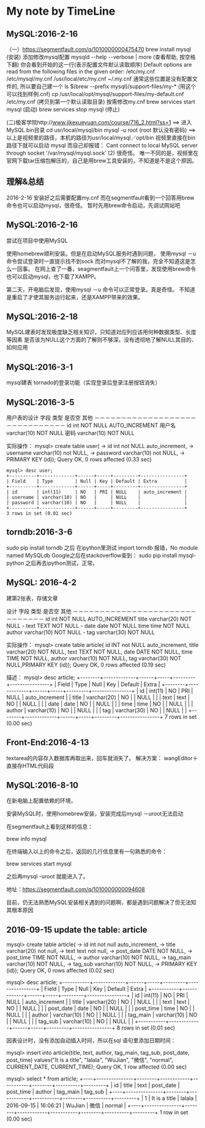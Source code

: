# My note by TimeLine

## MySQL:2016-2-16

（一）https://segmentfault.com/q/1010000000475470
brew install mysql (安装)
添加修改mysql配置
mysqld --help --verbose | more (查看帮助, 按空格下翻)
你会看到开始的这一行(表示配置文件默认读取顺序)
Default options are read from the following files in the given order:
/etc/my.cnf /etc/mysql/my.cnf /usr/local/etc/my.cnf ~/.my.cnf
通常这些位置是没有配置文件的, 所以要自己建一个
ls $(brew --prefix mysql)/support-files/my-* (用这个可以找到样例.cnf)
cp /usr/local/opt/mysql/support-files/my-default.cnf /etc/my.cnf (拷贝到第一个默认读取目录)
按需修改my.cnf
brew services start mysql (启动)
brew services stop mysql (停止)

(二)极客学院http://www.jikexueyuan.com/course/716_2.html?ss=1
==>
进入MySQL bin目录 cd usr/local/mysql/bin
mysql -u root (root 默认没有密码)
==>
以上是视频里的路径，本机的路径为usr/local/mysql／opt/bin
视频里直接在bin路径下就可以启动 mysql
而自己却报错：
Cant connect to local MySQL server through socket '/var/mysql/mysql.sock' (2)
很奇怪。
唯一不同的是，视频里在官网下载tar压缩包解压的，自己是用brew工具安装的，不知道是不是这个原因。

## 理解&总结

2016-2-16
安装好之后需要配置my.cnf
而在segmentfault看到一个回答用brew命令也可以启动mysql，很奇怪。
暂时先用brew命令启动，先调试网站吧

## MySQL:2016-2-16

尝试在项目中使用MySQL

使用homebrew顺利安装。但是在启动MySQL服务时遇到问题，
使用mysql －u命令尝试登录时一直提示找不到sock
而对mysql不了解的我，完全不知道这是怎么一回事。
在网上查了一番，seagmentfault上一个问答里，发现使用brew命令也可以启动mysql，也下载了XAMPP。

第二天，开电脑后发现，使用mysql －u 命令可以正常登录。真是奇怪。
不知道是重启了才使其服务运行起来，还是XAMPP带来的效果。

## MySQL:2016-2-18

MySQL建表时发现极度缺乏相关知识，只知道对应列应该用何种数据类型、长度等因素
是否该为NULL这个方面的了解则不够深，没有透彻地了解NULL其目的、如何应用


## MySQL:2016-3-1

mysql建表
tornado的登录功能（实现登录后登录注册按钮消失）

## MySQL:2016-3-5

用户表的设计
字段    类型        是否空      其他
－－－－－－－－－－－－－－－－－－－－－－－－－－－－－－
id      int         NOT NULL    AUTO_INCREMENT
用户名  varchar(10) NOT NULL
密码    varchar(10) NOT NULL

实际操作：
mysql> create table user(
        -> id int not NULL auto_increment,
        -> username varchar(10) not NULL,
        -> password varchar(10) not NULL,
        -> PRIMARY KEY (id));
Query OK, 0 rows affected (0.33 sec)

    mysql> desc user;
    +----------+-------------+------+-----+---------+----------------+
    | Field    | Type        | Null | Key | Default | Extra          |
    +----------+-------------+------+-----+---------+----------------+
    | id       | int(11)     | NO   | PRI | NULL    | auto_increment |
    | username | varchar(10) | NO   |     | NULL    |                |
    | password | varchar(10) | NO   |     | NULL    |                |
    +----------+-------------+------+-----+---------+----------------+
    3 rows in set (0.01 sec)

## torndb:2016-3-6

sudo pip install torndb 之后
在ipython里测试 import torndb 报错，No module named MySQLdb
Google之后在stackoverflow查到：
sudo pip install mysql-python
之后再去ipython测试，正常。

## MySQL: 2016-4-2

建第2张表，存储文章

设计
字段    类型        是否空      其他
－－－－－－－－－－－－－－－－－－－－－－－－－－－－－－
id      int         NOT NULL    AUTO_INCREMENT
title   varchar(20) NOT NULL    -
text    TEXT        NOT NULL    -
date    date        NOT NULL
time    time        NOT NULL
author  varchar(10) NOT NULL    -
tag     varchar(30) NOT NULL

实际操作：
mysql> create table article( id INT not NULL auto_increment, title varchar(20)
NOT NULL, text TEXT NOT NULL, date DATE NOT NULL, time TIME NOT NULL,
author varchar(10) NOT NULL, tag varchar(30) NOT NULL,PRIMARY KEY (id));
Query OK, 0 rows affected (0.19 sec)

描述：
mysql> desc article;
+--------+-------------+------+-----+---------+----------------+
| Field  | Type        | Null | Key | Default | Extra          |
+--------+-------------+------+-----+---------+----------------+
| id     | int(11)     | NO   | PRI | NULL    | auto_increment |
| title  | varchar(20) | NO   |     | NULL    |                |
| text   | text        | NO   |     | NULL    |                |
| date   | date        | NO   |     | NULL    |                |
| time   | time        | NO   |     | NULL    |                |
| author | varchar(10) | NO   |     | NULL    |                |
| tag    | varchar(30) | NO   |     | NULL    |                |
+--------+-------------+------+-----+---------+----------------+
7 rows in set (0.00 sec)

## Front-End:2016-4-13

textarea的内容存入数据库再取出来，回车就消失了。
解决方案：
wangEditor＋直接存HTML代码段

## MySQL:2016-8-10

在新电脑上配置依赖的环境，

安装MySQL时，使用homebrew安装，安装完成后mysql －uroot无法启动

在segmentfault上看到这样的信息：

brew info mysql

在终端输入以上的命令之后，返回的几行信息里有一句熟悉的命令：

brew services start mysql

之后再mysql -uroot 就能进入了。

地址：https://segmentfault.com/q/1010000000094608

目前，仍无法熟悉MySQL安装相关遇到的问题啊，都是遇到问题解决了但无法知其根本原因

## 2016-09-15 update the table: article

mysql> create table article(
    -> id int not null auto_increment,
    -> title varchar(20) not null,
    -> text text not null,
    -> post_date DATE NOT NULL,
    -> post_time TIME NOT NULL,
    -> author varchar(10) NOT NULL,
    -> tag_main varchar(10) NOT NULL,
    -> tag_sub varchar(10) NOT NULL,
    -> PRIMARY KEY (id));
Query OK, 0 rows affected (0.02 sec)

mysql> desc article;
+-----------+-------------+------+-----+---------+----------------+
| Field     | Type        | Null | Key | Default | Extra          |
+-----------+-------------+------+-----+---------+----------------+
| id        | int(11)     | NO   | PRI | NULL    | auto_increment |
| title     | varchar(20) | NO   |     | NULL    |                |
| text      | text        | NO   |     | NULL    |                |
| post_date | date        | NO   |     | NULL    |                |
| post_time | time        | NO   |     | NULL    |                |
| author    | varchar(10) | NO   |     | NULL    |                |
| tag_main  | varchar(10) | NO   |     | NULL    |                |
| tag_sub   | varchar(10) | NO   |     | NULL    |                |
+-----------+-------------+------+-----+---------+----------------+
8 rows in set (0.01 sec)

因表设计时，没有添加自动插入时间，所以在sql 语句里添加日期时间：

mysql> insert into article(title, text, author, tag_main, tag_sub, post_date, post_time) values("It is a title", "lalala", "WuJian", "微信", "normal", CURRENT_DATE, CURRENT_TIME);
Query OK, 1 row affected (0.00 sec)

mysql> select * from article;
+----+---------------+--------+------------+-----------+--------+----------+---------+
| id | title         | text   | post_date  | post_time | author | tag_main | tag_sub |
+----+---------------+--------+------------+-----------+--------+----------+---------+
|  1 | It is a title | lalala | 2016-09-15 | 16:06:21  | WuJian | 微信     | normal  |
+----+---------------+--------+------------+-----------+--------+----------+---------+
1 row in set (0.00 sec)
